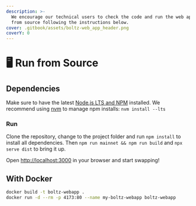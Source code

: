 ```yaml
---
description: >-
  We encourage our technical users to check the code and run the web app locally
  from source following the instructions below.
cover: .gitbook/assets/boltz-web_app_header.png
coverY: 0
---
```


# 🖥 Run from Source

## Dependencies

Make sure to have the latest [Node.js LTS and NPM](https://docs.npmjs.com/downloading-and-installing-node-js-and-npm) installed. We recommend using [nvm](https://github.com/nvm-sh/nvm#install--update-script) to manage npm installs: `nvm install --lts`

### Run

Clone the repository, change to the project folder and run `npm install` to install all dependencies. Then `npm run mainnet && npm run build` and `npx serve dist` to bring it up.

Open [http://localhost:3000](http://localhost:3000) in your browser and start swapping!

## With Docker

```bash
docker build -t boltz-webapp .
docker run -d --rm -p 4173:80 --name my-boltz-webapp boltz-webapp
```
